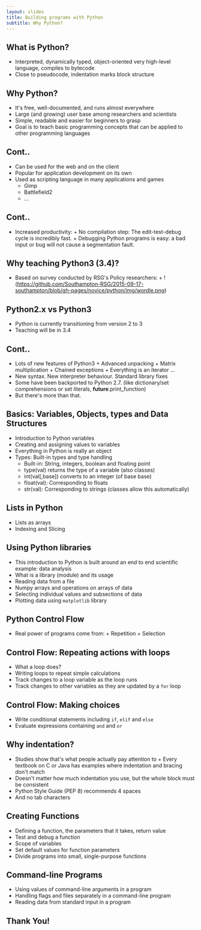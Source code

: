 ```yaml
---
layout: slides
title: Building programs with Python	
subtitle: Why Python?
---
```


## What is Python?	

- Interpreted, dynamically typed, object-oriented very high-level language, compiles to bytecode
- Close to pseudocode, indentation marks block structure

## Why Python?

- It's free, well-documented, and runs almost everywhere
- Large (and growing) user base among researchers and scientists
- Simple, readable and easier for beginners to grasp 
- Goal is to teach basic programming concepts that can be applied to other programming languages

## Cont..

- Can be used for the web and on the client
- Popular for application development on its own
- Used as scripting language in many applications and games
     + Gimp
     + Battlefield2
     + ...

## Cont..

- Increased productivity:
      + No compilation step: The edit-test-debug cycle is incredibly fast.
      + Debugging Python programs is easy: a bad input or bug will not cause a segmentation fault.
      
## Why teaching Python3 (3.4)?

- Based on survey conducted by RSG's Policy researchers:
       + !(https://github.com/Southampton-RSG/2015-09-17-southampton/blob/gh-pages/novice/python/img/wordle.png)

## Python2.x vs Python3

- Python is currently transitioning from version 2 to 3
- Teaching will be in 3.4

## Cont..

- Lots of new features of Python3
      + Advanced unpacking
      + Matrix multiplication
      + Chained exceptions
      + Everything is an iterator ...
- New syntax. New interpreter behaviour. Standard library fixes      
- Some have been backported to Python 2.7. (like dictionary/set comprehensions or set literals,
__future__.print_function)
- But there's more than that.
     
## Basics: Variables, Objects, types and Data Structures

- Introduction to Python variables
- Creating and assigning values to variables
- Everything in Python is really an object
- Types: Built-in types and type handling
     + Built-in: String, integers, boolean and floating point
     + type(val) returns the type of a variable (also classes)  
     + int(val[,base]) converts to an integer (of base base)
     + float(val): Corresponding to floats
     + str(val): Corresponding to strings (classes allow this automatically)
      
## Lists in Python

-  Lists as arrays
-  Indexing and Slicing      
      
## Using Python libraries

-  This introduction to Python is built around an end to end scientific example: data analysis
-  What is a library (module) and its usage
-  Reading data from a file
-  Numpy arrays and operations on arrays of data
-  Selecting individual values and subsections of data
-  Plotting data using `matplotlib` library

## Python Control Flow

- Real power of programs come from:
      + Repetition
      + Selection

## Control Flow: Repeating actions with loops

-  What a loop does?
-  Writing loops to repeat simple calculations
-  Track changes to a loop variable as the loop runs
-  Track changes to other variables as they are updated by a `for` loop

## Control Flow: Making choices

-  Write conditional statements including `if`, `elif` and `else` 
-  Evaluate expressions containing `and` and `or`

## Why indentation?

-  Studies show that's what people actually pay attention to
       + Every textbook on C or Java has examples where indentation and bracing don't match
-  Doesn't matter how much indentation you use, but the whole block must be consistent     
-  Python Style Guide (PEP 8) recommends 4 spaces 
-  And no tab characters
  
## Creating Functions

-  Defining a function, the parameters that it takes, return value
-  Test and debug a function
-  Scope of variables
-  Set default values for function parameters
-  Divide programs into small, single-purpose functions

## Command-line Programs

-  Using values of command-line arguments in a program
-  Handling flags and files separately in a command-line program
-  Reading data from standard input in a program 

##  Thank You!